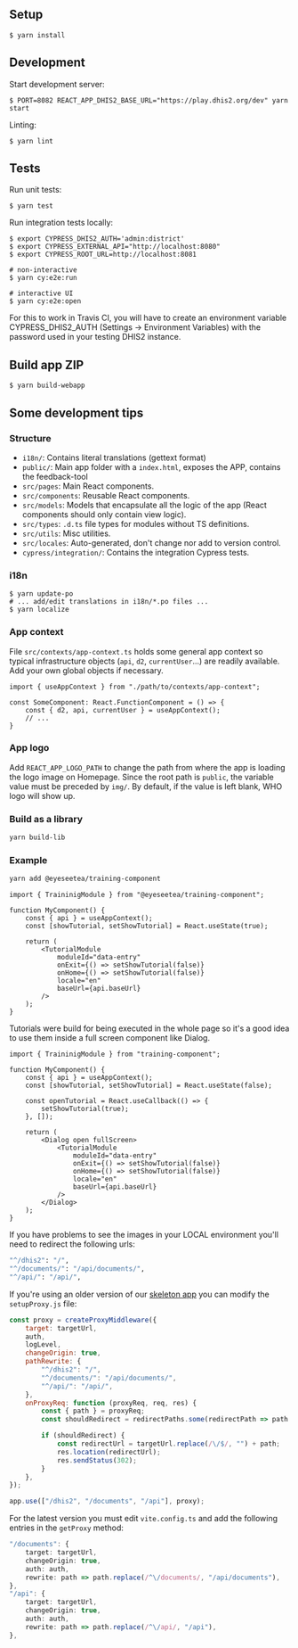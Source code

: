 ## Setup

```
$ yarn install
```

## Development

Start development server:

```
$ PORT=8082 REACT_APP_DHIS2_BASE_URL="https://play.dhis2.org/dev" yarn start
```

Linting:

```
$ yarn lint
```

## Tests

Run unit tests:

```
$ yarn test
```

Run integration tests locally:

```
$ export CYPRESS_DHIS2_AUTH='admin:district'
$ export CYPRESS_EXTERNAL_API="http://localhost:8080"
$ export CYPRESS_ROOT_URL=http://localhost:8081

# non-interactive
$ yarn cy:e2e:run

# interactive UI
$ yarn cy:e2e:open
```

For this to work in Travis CI, you will have to create an environment variable CYPRESS_DHIS2_AUTH (Settings -> Environment Variables) with the password used in your testing DHIS2 instance.

## Build app ZIP

```
$ yarn build-webapp
```

## Some development tips

### Structure

-   `i18n/`: Contains literal translations (gettext format)
-   `public/`: Main app folder with a `index.html`, exposes the APP, contains the feedback-tool
-   `src/pages`: Main React components.
-   `src/components`: Reusable React components.
-   `src/models`: Models that encapsulate all the logic of the app (React components should only contain view logic).
-   `src/types`: `.d.ts` file types for modules without TS definitions.
-   `src/utils`: Misc utilities.
-   `src/locales`: Auto-generated, don't change nor add to version control.
-   `cypress/integration/`: Contains the integration Cypress tests.

### i18n

```
$ yarn update-po
# ... add/edit translations in i18n/*.po files ...
$ yarn localize
```

### App context

File `src/contexts/app-context.ts` holds some general app context so typical infrastructure objects (`api`, `d2`, `currentUser`...) are readily available. Add your own global objects if necessary.

```
import { useAppContext } from "./path/to/contexts/app-context";

const SomeComponent: React.FunctionComponent = () => {
    const { d2, api, currentUser } = useAppContext();
    // ...
}
```

### App logo

Add `REACT_APP_LOGO_PATH` to change the path from where the app is loading the logo image on Homepage. Since the root path is `public`, the variable value must be preceded by `img/`. By default, if the value is left blank, WHO logo will show up.

### Build as a library

```bash
yarn build-lib
```

### Example

```bash
yarn add @eyeseetea/training-component
```

```tsx
import { TraininigModule } from "@eyeseetea/training-component";

function MyComponent() {
    const { api } = useAppContext();
    const [showTutorial, setShowTutorial] = React.useState(true);

    return (
        <TutorialModule
            moduleId="data-entry"
            onExit={() => setShowTutorial(false)}
            onHome={() => setShowTutorial(false)}
            locale="en"
            baseUrl={api.baseUrl}
        />
    );
}
```

Tutorials were build for being executed in the whole page so it's a good idea to use them inside a full screen component like Dialog.

```tsx
import { TraininigModule } from "training-component";

function MyComponent() {
    const { api } = useAppContext();
    const [showTutorial, setShowTutorial] = React.useState(false);

    const openTutorial = React.useCallback(() => {
        setShowTutorial(true);
    }, []);

    return (
        <Dialog open fullScreen>
            <TutorialModule
                moduleId="data-entry"
                onExit={() => setShowTutorial(false)}
                onHome={() => setShowTutorial(false)}
                locale="en"
                baseUrl={api.baseUrl}
            />
        </Dialog>
    );
}
```

If you have problems to see the images in your LOCAL environment you'll need to redirect the following urls:

```bash
"^/dhis2": "/",
"^/documents/": "/api/documents/",
"^/api/": "/api/",
```

If you're using an older version of our [skeleton app](https://github.com/EyeSeeTea/dhis2-app-skeleton) you can modify the `setupProxy.js` file:

```js
const proxy = createProxyMiddleware({
    target: targetUrl,
    auth,
    logLevel,
    changeOrigin: true,
    pathRewrite: {
        "^/dhis2": "/",
        "^/documents/": "/api/documents/",
        "^/api/": "/api/",
    },
    onProxyReq: function (proxyReq, req, res) {
        const { path } = proxyReq;
        const shouldRedirect = redirectPaths.some(redirectPath => path.startsWith(redirectPath));

        if (shouldRedirect) {
            const redirectUrl = targetUrl.replace(/\/$/, "") + path;
            res.location(redirectUrl);
            res.sendStatus(302);
        }
    },
});

app.use(["/dhis2", "/documents", "/api"], proxy);
```

For the latest version you must edit `vite.config.ts` and add the following entries in the `getProxy` method:

```ts
"/documents": {
    target: targetUrl,
    changeOrigin: true,
    auth: auth,
    rewrite: path => path.replace(/^\/documents/, "/api/documents"),
},
"/api": {
    target: targetUrl,
    changeOrigin: true,
    auth: auth,
    rewrite: path => path.replace(/^\/api/, "/api"),
},
```
